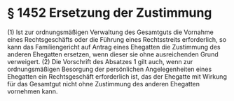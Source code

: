 # § 1452 Ersetzung der Zustimmung
(1) Ist zur ordnungsmäßigen Verwaltung des Gesamtguts die Vornahme eines Rechtsgeschäfts oder die Führung eines Rechtsstreits erforderlich, so kann das Familiengericht auf Antrag eines Ehegatten die Zustimmung des anderen Ehegatten ersetzen, wenn dieser sie ohne ausreichenden Grund verweigert.
(2) Die Vorschrift des Absatzes 1 gilt auch, wenn zur ordnungsmäßigen Besorgung der persönlichen Angelegenheiten eines Ehegatten ein Rechtsgeschäft erforderlich ist, das der Ehegatte mit Wirkung für das Gesamtgut nicht ohne Zustimmung des anderen Ehegatten vornehmen kann.